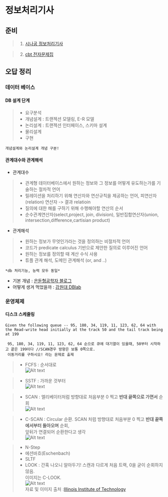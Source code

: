 # 정보처리기사


## 준비 
 



>1. [시나공 정보처리기사](https://sinagong.gilbut.co.kr/it/pds#pd03)


>2. [cbt 전자문제집](https://www.comcbt.com/cbt/index2.php?hack_number=29)



## 오답 정리 



### 데이터 베이스
#### DB 설계 단계
>- 요구분석 
>- 개념설계 : 트랜젝션 모델링, E-R 모델 
>- 논리설계 : 트랜젝션 인터페이스, 스키마 설계 
>- 물리설계 
>- 구현 
```
개념설계와 논리설계 개념 구분!
```
#### 관계대수와 관계해석
* 관계대수 
>- 관계형 데이터베이스에서 원하는 정보와 그 정보를 어떻게 유도하는가를 기술하는 절차적 언어
>- 릴레이션을 처리하기 위해 연산자와 연산규칙을 제공하는 언어, 피연산자(relation) 연산자 -> 결과 relatioin
>- 질의에 대한 해를 구하기 위해 수행해야할 연산의 순서
>- 순수관계연산자(select,project, join, division), 일반집합연산자(union, intersection,difference,cartisian product)

* 관계해석
>- 원하는 정보가 무엇인가라는 것을 정의하는 비절차적 언어
>- 코드가 predicate calculus 기반으로 제안한 질의로 이루어진 언어
>- 원하는 정보를 정의할 때 계산 수식 사용
>- 튜플 관계 해석, 도메인 관계해석 (or, and ..)


```
*db 처리기능, 능력 모두 동일*
```

- 기본 개념 : [은둔형공학자 블로그](https://bjh0925.tistory.com/entry/10-%EA%B4%80%EA%B3%84-%EB%8C%80%EC%88%98%EC%99%80-%EA%B4%80%EA%B3%84-%ED%95%B4%EC%84%9D52)
- 어떻게 생겨 먹었을까 : [강원대 DBlab](http://dblab.kangwon.ac.kr/wp-content/uploads/kboard_attached/3/201403/201403310758151089652.pdf)

### 운영체제
#### 디스크 스케줄링
```
Given the following queue -- 95, 180, 34, 119, 11, 123, 62, 64 with the Read-write head initially at the track 50 and the tail track being at 199
```

```
 95, 180, 34, 119, 11, 123, 62, 64 순으로 큐에 대기열이 있을때, 50부터 시작하고 끝은 199이다 //SCAN경우 방향은 보통 0쪽으로.
 이동거리를 구하시오! 라는 문제로 출제
```

>* FCFS : 순서대로\
>![Alt text](http://www.cs.iit.edu/~cs561/cs450/disksched/fcfs.bmp)

>* SSTF : 가까운 것부터\
>![Alt text](http://www.cs.iit.edu/~cs561/cs450/disksched/sstf.bmp)

>* SCAN : 엘리베이터처럼 방향대로 처음부분 0  찍고 **반대 끝쪽으로 가면서** 순회 \
>![Alt text](http://www.cs.iit.edu/~cs561/cs450/disksched/scan.bmp)

>* C-SCAN : Circular 순환. SCAN 처럼 방향대로 처음부분 0 찍고 **반대 끝쪽에서부터 돌아오며** 순회, \
>앞뒤가 연결되어 순환한다고 생각\
>![Alt text](http://www.cs.iit.edu/~cs561/cs450/disksched/c-scan.bmp)



>* N-Step
>* 에션바흐(Eschenbach)
>* SLTF
>* LOOK : 간혹 나오니 알아두기! 스캔과 다르게 처음 트랙, 0을 굳이 순회하지 않음. \
> 이미지는 C-LOOK.\
>![Alt text](http://www.cs.iit.edu/~cs561/cs450/disksched/c-look.bmp)\
> 자료 및 이미지 출처 :[Illinois Institute of Technology](http://www.cs.iit.edu/~cs561/cs450/disksched/disksched.html)
